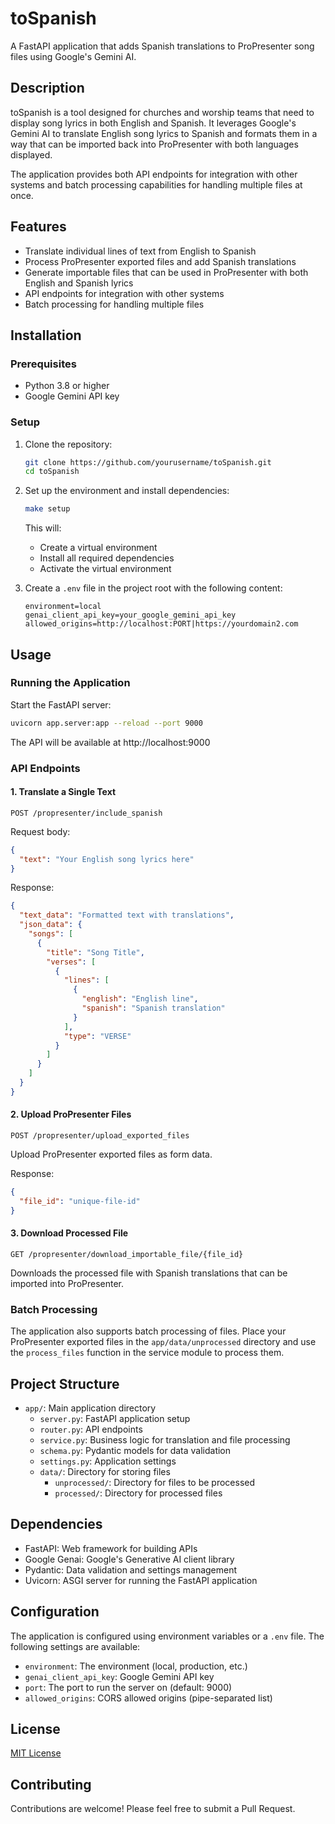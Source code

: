 # toSpanish

A FastAPI application that adds Spanish translations to ProPresenter song files using Google's Gemini AI.

## Description

toSpanish is a tool designed for churches and worship teams that need to display song lyrics in both English and Spanish. It leverages Google's Gemini AI to translate English song lyrics to Spanish and formats them in a way that can be imported back into ProPresenter with both languages displayed.

The application provides both API endpoints for integration with other systems and batch processing capabilities for handling multiple files at once.

## Features

- Translate individual lines of text from English to Spanish
- Process ProPresenter exported files and add Spanish translations
- Generate importable files that can be used in ProPresenter with both English and Spanish lyrics
- API endpoints for integration with other systems
- Batch processing for handling multiple files

## Installation

### Prerequisites

- Python 3.8 or higher
- Google Gemini API key

### Setup

1. Clone the repository:
   ```bash
   git clone https://github.com/yourusername/toSpanish.git
   cd toSpanish
   ```

2. Set up the environment and install dependencies:
   ```bash
   make setup
   ```

   This will:
   - Create a virtual environment
   - Install all required dependencies
   - Activate the virtual environment

3. Create a `.env` file in the project root with the following content:
   ```
   environment=local
   genai_client_api_key=your_google_gemini_api_key
   allowed_origins=http://localhost:PORT|https://yourdomain2.com
   ```

## Usage

### Running the Application

Start the FastAPI server:

```bash
uvicorn app.server:app --reload --port 9000
```

The API will be available at http://localhost:9000

### API Endpoints

#### 1. Translate a Single Text

```
POST /propresenter/include_spanish
```

Request body:
```json
{
  "text": "Your English song lyrics here"
}
```

Response:
```json
{
  "text_data": "Formatted text with translations",
  "json_data": {
    "songs": [
      {
        "title": "Song Title",
        "verses": [
          {
            "lines": [
              {
                "english": "English line",
                "spanish": "Spanish translation"
              }
            ],
            "type": "VERSE"
          }
        ]
      }
    ]
  }
}
```

#### 2. Upload ProPresenter Files

```
POST /propresenter/upload_exported_files
```

Upload ProPresenter exported files as form data.

Response:
```json
{
  "file_id": "unique-file-id"
}
```

#### 3. Download Processed File

```
GET /propresenter/download_importable_file/{file_id}
```

Downloads the processed file with Spanish translations that can be imported into ProPresenter.

### Batch Processing

The application also supports batch processing of files. Place your ProPresenter exported files in the `app/data/unprocessed` directory and use the `process_files` function in the service module to process them.

## Project Structure

- `app/`: Main application directory
  - `server.py`: FastAPI application setup
  - `router.py`: API endpoints
  - `service.py`: Business logic for translation and file processing
  - `schema.py`: Pydantic models for data validation
  - `settings.py`: Application settings
  - `data/`: Directory for storing files
    - `unprocessed/`: Directory for files to be processed
    - `processed/`: Directory for processed files

## Dependencies

- FastAPI: Web framework for building APIs
- Google Genai: Google's Generative AI client library
- Pydantic: Data validation and settings management
- Uvicorn: ASGI server for running the FastAPI application

## Configuration

The application is configured using environment variables or a `.env` file. The following settings are available:

- `environment`: The environment (local, production, etc.)
- `genai_client_api_key`: Google Gemini API key
- `port`: The port to run the server on (default: 9000)
- `allowed_origins`: CORS allowed origins (pipe-separated list)

## License

[MIT License](LICENSE)

## Contributing

Contributions are welcome! Please feel free to submit a Pull Request.